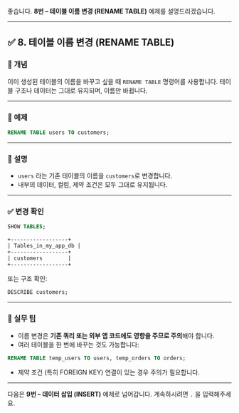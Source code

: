좋습니다.
**8번 – 테이블 이름 변경 (RENAME TABLE)** 예제를 설명드리겠습니다.

---

## ✅ 8. 테이블 이름 변경 (RENAME TABLE)

### 📌 개념

이미 생성된 테이블의 이름을 바꾸고 싶을 때 `RENAME TABLE` 명령어를 사용합니다.
테이블 구조나 데이터는 그대로 유지되며, 이름만 바뀝니다.

---

### 📄 예제

```sql
RENAME TABLE users TO customers;
```

---

### 📘 설명

* `users` 라는 기존 테이블의 이름을 `customers`로 변경합니다.
* 내부의 데이터, 컬럼, 제약 조건은 모두 그대로 유지됩니다.

---

### ✅ 변경 확인

```sql
SHOW TABLES;
```

```text
+------------------+
| Tables_in_my_app_db |
+------------------+
| customers        |
+------------------+
```

또는 구조 확인:

```sql
DESCRIBE customers;
```

---

### 🧠 실무 팁

* 이름 변경은 **기존 쿼리 또는 외부 앱 코드에도 영향을 주므로 주의**해야 합니다.
* 여러 테이블을 한 번에 바꾸는 것도 가능합니다:

```sql
RENAME TABLE temp_users TO users, temp_orders TO orders;
```

* 제약 조건 (특히 FOREIGN KEY) 연결이 있는 경우 주의가 필요합니다.

---

다음은 **9번 – 데이터 삽입 (INSERT)** 예제로 넘어갑니다.
계속하시려면 `.` 을 입력해주세요.
